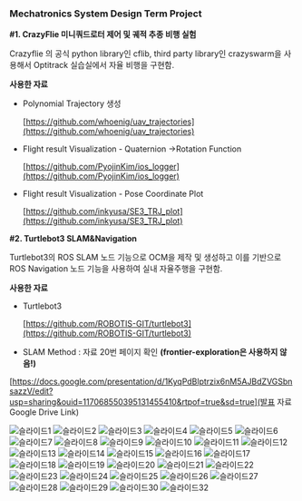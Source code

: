 
### Mechatronics System Design Term Project

**#1. CrazyFlie 미니쿼드로터 제어 및 궤적 추종 비행 실험**

Crazyflie 의 공식 python library인 cflib, third party library인 crazyswarm을 사용해서 Optitrack 실습실에서 자율 비행을 구현함.

**사용한 자료**

- Polynomial Trajectory 생성
    
    [https://github.com/whoenig/uav_trajectories](https://github.com/whoenig/uav_trajectories)
    
- Flight result Visualization - Quaternion →Rotation Function
    
    [https://github.com/PyojinKim/ios_logger](https://github.com/PyojinKim/ios_logger)
    
- Flight result Visualization - Pose Coordinate Plot
    
    [https://github.com/inkyusa/SE3_TRJ_plot](https://github.com/inkyusa/SE3_TRJ_plot)
    

**#2. Turtlebot3 SLAM&Navigation**

Turtlebot3의 ROS SLAM 노드 기능으로 OCM을 제작 및 생성하고 이를 기반으로 ROS Navigation 노드 기능을 사용하여 실내 자율주행을 구현함.

**사용한 자료**

- Turtlebot3
    
    [https://github.com/ROBOTIS-GIT/turtlebot3](https://github.com/ROBOTIS-GIT/turtlebot3)
    
- SLAM Method : 자료 20번 페이지 확인 **(frontier-exploration은 사용하지 않음!)**


[https://docs.google.com/presentation/d/1KyqPdBlptrzix6nM5AJBdZVGSbnsazzV/edit?usp=sharing&ouid=117068550395131455410&rtpof=true&sd=true](발표 자료 Google Drive Link)

![슬라이드1](https://user-images.githubusercontent.com/54930076/174224370-77082f65-9633-4fda-bcf3-63e96954803a.png)
![슬라이드2](https://user-images.githubusercontent.com/54930076/174224377-3b1bee83-4a0c-4ca5-b83a-49047bee299f.png)
![슬라이드3](https://user-images.githubusercontent.com/54930076/174224384-31d071c3-5851-4a42-b8f3-207ad3080870.png)
![슬라이드4](https://user-images.githubusercontent.com/54930076/174224387-06018dc5-98b7-49cf-a8fa-64509c699224.png)
![슬라이드5](https://user-images.githubusercontent.com/54930076/174224391-69b3c614-94ba-48c6-9180-20e116c5850b.png)
![슬라이드6](https://user-images.githubusercontent.com/54930076/174224392-fb7b6b73-c7f9-454e-b9a7-19e0046d8630.png)
![슬라이드7](https://user-images.githubusercontent.com/54930076/174224393-8105824f-ddc6-4abf-9531-8623e41578cf.png)
![슬라이드8](https://user-images.githubusercontent.com/54930076/174224395-00a0ad74-4259-4f99-ae37-6ecb8fa9670a.png)
![슬라이드9](https://user-images.githubusercontent.com/54930076/174224396-3febc4fa-48d2-4753-ac04-5831c01a8459.png)
![슬라이드10](https://user-images.githubusercontent.com/54930076/174224398-f8436011-de38-4f3d-a88a-55c6118c2a03.png)
![슬라이드11](https://user-images.githubusercontent.com/54930076/174224400-68697d44-59fa-49c5-9698-578c85d614c9.png)
![슬라이드12](https://user-images.githubusercontent.com/54930076/174224404-274a3465-d62d-49d6-9e0b-0e0414f54859.png)
![슬라이드13](https://user-images.githubusercontent.com/54930076/174224406-0a0f5618-893b-428e-a4c0-8117540db72b.png)
![슬라이드14](https://user-images.githubusercontent.com/54930076/174224410-c9a33014-a1e8-4e3a-beec-a5e1e38b9dfe.png)
![슬라이드15](https://user-images.githubusercontent.com/54930076/174224415-8e76c288-0014-41ad-ab94-f7a12d111f96.png)
![슬라이드16](https://user-images.githubusercontent.com/54930076/174224418-3af6874f-7eec-4acb-a753-3d3222c77439.png)
![슬라이드17](https://user-images.githubusercontent.com/54930076/174224419-b839c211-9dc8-4e41-98c8-b4b3e4ddd549.png)
![슬라이드18](https://user-images.githubusercontent.com/54930076/174224420-e20e592b-c3bd-432c-b2be-ebcddecb55bb.png)
![슬라이드19](https://user-images.githubusercontent.com/54930076/174224423-47b36c69-3869-4ace-bfe1-196afedaf136.png)
![슬라이드20](https://user-images.githubusercontent.com/54930076/174224424-3fd41de5-bcaf-41ae-aa3a-6591c71d3448.png)
![슬라이드21](https://user-images.githubusercontent.com/54930076/174224426-d70fc84c-c418-438d-90c4-a79228ebd8f6.png)
![슬라이드22](https://user-images.githubusercontent.com/54930076/174224428-0db6d72d-2cb2-4d88-97d4-57b9920bdbfb.png)
![슬라이드23](https://user-images.githubusercontent.com/54930076/174224431-0c45fa71-a6e1-47a2-bac8-6e9b0cc85969.png)
![슬라이드24](https://user-images.githubusercontent.com/54930076/174224434-c10364e6-166f-42b3-af8e-25d9f77a105a.png)
![슬라이드25](https://user-images.githubusercontent.com/54930076/174224435-e47b986a-59eb-4b2f-84b1-f93d60a3d3b3.png)
![슬라이드26](https://user-images.githubusercontent.com/54930076/174224436-c0969eae-8c31-4c75-acde-1eac149d8f53.png)
![슬라이드27](https://user-images.githubusercontent.com/54930076/174224438-659febe9-adcd-422d-9f42-d71cd564edd9.png)
![슬라이드28](https://user-images.githubusercontent.com/54930076/174224440-a26b33a8-9d00-4fb4-8348-3ac4b420ca19.png)
![슬라이드29](https://user-images.githubusercontent.com/54930076/174224442-3b72df77-5b6c-4cf1-a0fb-e2f2f3e57c67.png)
![슬라이드30](https://user-images.githubusercontent.com/54930076/174224445-e0bded06-d5e0-41a2-8cc9-687814526491.png)
![슬라이드32](https://user-images.githubusercontent.com/54930076/174224449-383da667-5916-44f4-8e1d-9078f5c110a0.png)
